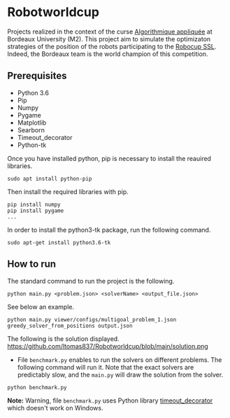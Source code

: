 # Robotworldcup
Projects realized in the context of the curse [Algorithmique appliquée](https://www.labri.fr/perso/lhofer/index.php?page=teaching/algorithmique_appliquee/index) at Bordeaux University (M2).
This project aim to simulate the optimizaton strategies of the position of the robots participating to the [Robocup SSL](https://ssl.robocup.org/). Indeed, the Bordeaux team is the world champion of this competition.

## Prerequisites
- Python 3.6
- Pip
- Numpy
- Pygame
- Matplotlib
- Searborn
- Timeout_decorator
- Python-tk

Once you have installed python, pip is necessary to install the reauired libraries.
```
sudo apt install python-pip
```
Then install the required libraries with pip.
```
pip install numpy
pip install pygame
...
```
In order to install the python3-tk package, run the following command.
```
sudo apt-get install python3.6-tk
```

## How to run
The standard command to run the project is the following.
```
python main.py <problem.json> <solverName> <output_file.json>
```
See below an example.
```
python main.py viewer/configs/multigoal_problem_1.json greedy_solver_from_positions output.json
```
The following is the solution displayed.
https://github.com/ltomas837/Robotworldcup/blob/main/solution.png

- File `benchmark.py` enables to run the solvers on different problems. The following command will run it. Note that the exact solvers are predictably slow, and the `main.py` will draw the solution from the solver.
```
python benchmark.py
```

**Note:** Warning, file `benchmark.py` uses Python library [timeout_decorator](https://pypi.org/project/timeout-decorator/) which doesn't work on Windows.

